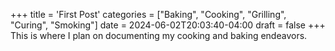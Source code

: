 +++
title = 'First Post'
categories = ["Baking", "Cooking", "Grilling", "Curing", "Smoking"]
date = 2024-06-02T20:03:40-04:00
draft = false
+++
This is where I plan on documenting my cooking and baking endeavors.
